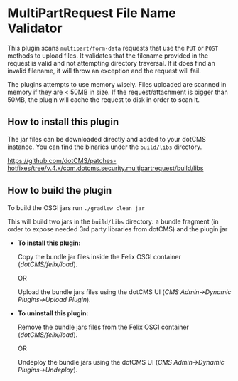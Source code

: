 # MultiPartRequest File Name Validator

This plugin scans `multipart/form-data` requests that use the `PUT` or `POST` methods to upload files.  It validates that the filename provided in the request is valid and not attempting directory traversal.  If it does find an invalid filename, it will throw an exception and the request will fail. 

The plugins attempts to use memory wisely.  Files uploaded are scanned in memory if they are < 50MB in size.  If the request/attachment is bigger than 50MB, the plugin will cache the request to disk in order to scan it.

## How to install this plugin

The jar files can be downloaded directly and added to your dotCMS instance. You can find the binaries under the `build/libs` directory.  

https://github.com/dotCMS/patches-hotfixes/tree/v.4.x/com.dotcms.security.multipartrequest/build/libs


## How to build the plugin

To build the OSGI jars run
`./gradlew clean jar`

This will build two jars in the `build/libs` directory: a bundle fragment (in order to expose needed 3rd party libraries from dotCMS) and the plugin jar 

* **To install this plugin:**

    Copy the bundle jar files inside the Felix OSGI container (*dotCMS/felix/load*).
        
    OR
        
    Upload the bundle jars files using the dotCMS UI (*CMS Admin->Dynamic Plugins->Upload Plugin*).

* **To uninstall this plugin:**
    
    Remove the bundle jars files from the Felix OSGI container (*dotCMS/felix/load*).

    OR

    Undeploy the bundle jars using the dotCMS UI (*CMS Admin->Dynamic Plugins->Undeploy*).

